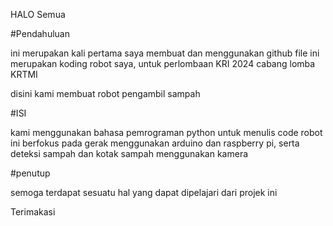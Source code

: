 HALO Semua

#Pendahuluan

ini merupakan kali pertama saya membuat dan menggunakan github
file ini merupakan koding robot saya, untuk perlombaan KRI 2024 cabang lomba KRTMI

disini kami membuat robot pengambil sampah

#ISI

kami menggunakan bahasa pemrograman python untuk menulis code
robot ini berfokus pada gerak menggunakan arduino dan raspberry pi, serta deteksi sampah dan kotak sampah menggunakan kamera

#penutup

semoga terdapat sesuatu hal yang dapat dipelajari dari projek ini

Terimakasi

